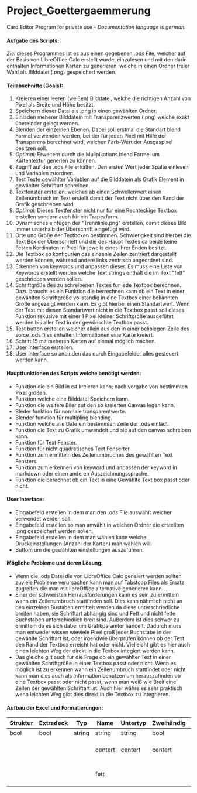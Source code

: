 # Project_Goettergaemmerung
Card Editor Program for private use - *Documentation language is german.* <br>
#### Aufgabe des Scripts:

*Ziel* dieses Programmes ist es aus einen gegebenen *.ods* File, welcher auf der Basis von LibreOffice Calc erstellt wurde, einzulesen und mit
den darin enthalten Informationen Karten zu generieren, welche in einen Ordner freier Wahl als Bilddatei (*.png*) gespeichert werden. 

#### Teilabschnitte (Goals):

1. Kreieren einer leeren (weißen) Bilddatei, welche die richtigen Anzahl von Pixel als Breite und Höhe besitzt.
2. Speichern dieser Datai als .png in einen gewählten Ordner.
3. Einladen meherer Bilddatein mit Transparenzwerten (.png) welche exakt übereinder gelegt werden.
4. Blenden der einzelnen Ebenen. Dabei soll erstmal die Standart blend Formel verwenden werden, bei der für jeden Pixel mit Hilfe der Transparens berechnet
wird, welchen Farb-Wert der Ausgaspixel besitzen soll.
5. *Optimal:* Erweitern durch die Muliplkations blend Formel um Kartentextur generien zu können. 
6. Zugriff auf den .ods File erhalten. Den ersten Wert jeder Spalte einlesen und Variablen zuordnen.
7. Test Texte gewählter Variablen auf die Bilddatein als Grafik Element in gewählter Schriftart schreiben.
8. Textfenster erstellen, welches ab einen Schwellenwert einen Zeilenumbruch im Text erstellt damit der Text nicht über den Rand der Grafik geschrieben wird.
9. *Optimal:* Dieses Textfenster nicht nur für eine Rechteckige Textbox erstellen sondern auch für ein Trapezform.
10. Dynamisches einfügen der "Trennlinie.png" erstellen, damit dieses Bild immer unterhalb der Überschrift eingefügt wird.
11. Orte und Größe der Textboxen bestimmen. Schwierigkeit sind hierbei die Text Box der Überschrieft und die des Haupt Textes da beide keine Festen Kordinaten in Pixel 
für jeweils eines ihrer Enden besitzt.
12. Die Textbox so konfigurien das einzenle Zeilen zentriert dargestellt werden können, während andere links zentrisch angeordnet sind.
13. Erkennen von keywords und anpassen dieser. Es muss eine Liste von Keywords erstellt werden welche Text strings enthält die im Text "fett" geschrieben werden sollen.
14. Schriftgröße des zu schreibenen Textes für jede Textbox berechnen. Dazu braucht es ein Funktion die berrechnen kann ob ein Text in einer gewählten Schriftgröße
vollständig in eine Textbox einer bekannten Größe angezeigt werden kann. Es gibt hierbei einen Standartwert. Wenn der Text mit diesen Standartwert nicht in die 
Textbox passt soll dieses Funktion rekusive mit einer 1 Pixel kleiner Schriftgröße ausgeführt werden bis aller Text in der gewünschte Textbox passt.
15. Test button erstellen welcher allein aus den in einer belibiegen Zeile des sorce .ods files enhalten Informationen eine Karte kreiert.
16. Schritt 15 mit meheren Karten auf einmal möglich machen.
17. User Interface erstellen.
18. User Interface so anbinden das durch Eingabefelder alles gesteuert werden kann.

#### Hauptfunktionen des Scripts welche benötigt werden:
- Funktion die ein Bild in c# kreieren kann; nach vorgabe von bestimmten Pixel größen.
- Funktion welche eine Bilddatei Speichern kann.
- Funktion die weitere Biler auf den so kreierten Canvas legen kann.
- Bleder funktion für normale transparentwerte.
- Blender funktion für multipling blending.
- Funktion welche alle Date ein bestimmten Zeile der .ods einlädt.
- Funktion die Text zu Grafik umwandelt und sie auf den canvas schreiben kann.
- Funktion für Text Fenster.
- Funktion für nicht quadratisches Text Fenserter.
- Funktion zum ermitteln des Zeilenumbruches des gewählten Text Fensters.
- Funktion zum erkennen von keyword und anpassen der keyword in markdown oder einen anderen Auszeichnungssprache.
- Funktion die berechnet ob ein Text in eine Gewählte Text box passt oder nicht.

#### User Interface:

- Eingabefeld erstellen in dem man den .ods File auswählt welcher verwendet werden soll.
- Eingabefeld erstellen so man anwählt in welchen Ordner die erstellten .png gespeichert werden sollen.
- Eingabefeld erstellen in dem man wählen kann welche Druckeinstellungen (Anzahl der Karten) man wählen will.
- Buttom um die gewählten einstellungen auszuführen.

#### Mögliche Probleme und deren Lösung:
- Wenn die .ods Datei die von LibreOffice Calc geneiert werden sollten zuviele Probleme verursachen kann man auf Tabstopp Files als Ersatz zugreifen die man mit libreOffice 
alternative generieren kann.
- Einer der schwersten Herrausforderungen kann es sein zu ermitteln wann ein Zeilenumbruch stattfinden soll. Dies kann nähmlich nicht an den einzelnen Bustaben ermittelt werden
da diese unterschriedliche breiten haben, sie Schriftart abhängig sind und Fett und nicht fette Buchstaben unterschiedlich breit sind. Außerdem ist dies schwer
zu ermitteln da es sich dabei um Grafikparamter handelt. Dadurch muss man entweder wissen wieviele Pixel groß jeder Buchstabe in der gewählte Schriftart ist, oder
irgendwie überprüfen können ob der Text den Rand der Textbox erreicht hat oder nicht. Vielleicht gibt es hier auch einen leichten Weg der direkt in die Texbox
integiert werden kann.
- Das gleiche gilt auch für die Frage ob ein gewählter Text in einer gewählten Schriftgröße in einer Textbox passt oder nicht. Wenn es möglich ist zu erkennen wann ein
Zeilenumbruch stattfindet oder nicht kann man dies auch als Information benutzen um herauszufinden ob eine Textbox passt oder nicht passt, wenn man weiß wie Breit eine
Zeilen der gewählten Schriftart ist. Auch hier währe es sehr praktisch wenn leichten Weg gibt dies direkt in die Textbox zu integrieren.

#### Aufbau der Excel und Formatierungen:

|Struktur|Extradeck|  Typ   |  Name  |Untertyp|Zweihändig|Bedingung|  Stats |  Text  |Flavor_text|  Stufe          |  Rasse      |   Win  |  Lose  |Druck_1|Druck_2|Druck_3|Druck_4|
|--------|---------|--------|--------|--------|----------|---------|--------|--------|-----------|------------------|---------------|--------|--------|-------|-------|--------|--------|
|bool    |   bool  |  string|string  | string |bool      |string   |string  | string |  string   |string         |string          |string  |string  |integer|integer|integer|integer|
|        |         |        |centert | centert|centert  |centert  |centert  |        |           |+ Rasse centert |+ Stufe centert |        |        |  |      |       |       |
|        |         |        |fett   |        |          |          |      |        |     kursive  |+ Rasse fett |+ Stufe fett |        |        |  |      |       |       |
